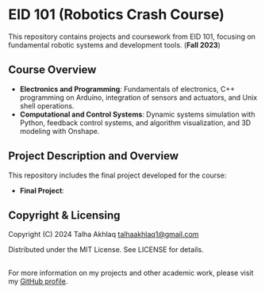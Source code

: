 # EID 101 (Robotics Crash Course)

This repository contains projects and coursework from EID 101, focusing on fundamental robotic systems and development tools. (**Fall 2023**)

## Course Overview

- **Electronics and Programming**: Fundamentals of electronics, C++ programming on Arduino, integration of sensors and actuators, and Unix shell operations.
- **Computational and Control Systems**: Dynamic systems simulation with Python, feedback control systems, and algorithm visualization, and 3D modeling with Onshape.

## Project Description and Overview

This repository includes the final project developed for the course:

- **Final Project**: 

## Copyright & Licensing

Copyright (C) 2024 Talha Akhlaq <talhaakhlaq1@gmail.com>

Distributed under the MIT License. See LICENSE for details.
##

For more information on my projects and other academic work, please visit my [GitHub profile](https://github.com/TalhaAkhlaq).
